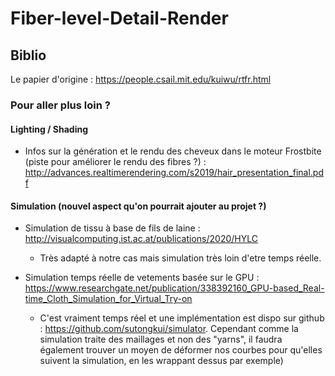 # Fiber-level-Detail-Render

## Biblio

Le papier d'origine : https://people.csail.mit.edu/kuiwu/rtfr.html

### Pour aller plus loin ?

#### Lighting / Shading

- Infos sur la génération et le rendu des cheveux dans le moteur Frostbite (piste pour améliorer le rendu des fibres ?) : http://advances.realtimerendering.com/s2019/hair_presentation_final.pdf

#### Simulation (nouvel aspect qu'on pourrait ajouter au projet ?)

- Simulation de tissu à base de fils de laine : http://visualcomputing.ist.ac.at/publications/2020/HYLC
    - Très adapté à notre cas mais simulation très loin d'etre temps réelle.

- Simulation temps réelle de vetements basée sur le GPU : https://www.researchgate.net/publication/338392160_GPU-based_Real-time_Cloth_Simulation_for_Virtual_Try-on
    - C'est vraiment temps réel et une implémentation est dispo sur github : https://github.com/sutongkui/simulator. Cependant comme la simulation traite des maillages et non des "yarns", il faudra également trouver un moyen de déformer nos courbes pour qu'elles suivent la simulation, en les wrappant dessus par exemple)
